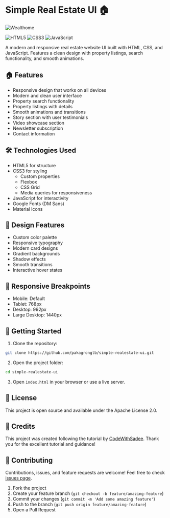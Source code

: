 # Simple Real Estate UI 🏠

![Wealthome](./assets/images/wealthome.gif)


![HTML5](https://img.shields.io/badge/HTML5-E34F26?style=for-the-badge&logo=html5&logoColor=white)
![CSS3](https://img.shields.io/badge/CSS3-1572B6?style=for-the-badge&logo=css3&logoColor=white)
![JavaScript](https://img.shields.io/badge/JavaScript-F7DF1E?style=for-the-badge&logo=javascript&logoColor=black)

A modern and responsive real estate website UI built with HTML, CSS, and JavaScript. Features a clean design with property listings, search functionality, and smooth animations.

## 🏠 Features

- Responsive design that works on all devices
- Modern and clean user interface
- Property search functionality
- Property listings with details
- Smooth animations and transitions
- Story section with user testimonials
- Video showcase section
- Newsletter subscription
- Contact information

## 🛠️ Technologies Used

- HTML5 for structure
- CSS3 for styling
  - Custom properties
  - Flexbox
  - CSS Grid
  - Media queries for responsiveness
- JavaScript for interactivity
- Google Fonts (DM Sans)
- Material Icons

## 🎨 Design Features

- Custom color palette
- Responsive typography
- Modern card designs
- Gradient backgrounds
- Shadow effects
- Smooth transitions
- Interactive hover states

## 📱 Responsive Breakpoints

- Mobile: Default
- Tablet: 768px
- Desktop: 992px
- Large Desktop: 1440px

## 🚀 Getting Started

1. Clone the repository:
```bash
git clone https://github.com/pakagronglb/simple-realestate-ui.git
```

2. Open the project folder:
```bash
cd simple-realestate-ui
```

3. Open `index.html` in your browser or use a live server.

## 📝 License

This project is open source and available under the Apache License 2.0.

## 🙏 Credits

This project was created following the tutorial by [CodeWithSadee](https://www.youtube.com/watch?v=bKjpNrbMyvc&list=PLasZMtSCguZZw7l7i0BxPNKAxcmBGfAU9). Thank you for the excellent tutorial and guidance!

## 🤝 Contributing

Contributions, issues, and feature requests are welcome! Feel free to check [issues page](https://github.com/yourusername/simple-realestate-ui/issues).

1. Fork the project
2. Create your feature branch (`git checkout -b feature/amazing-feature`)
3. Commit your changes (`git commit -m 'Add some amazing feature'`)
4. Push to the branch (`git push origin feature/amazing-feature`)
5. Open a Pull Request
